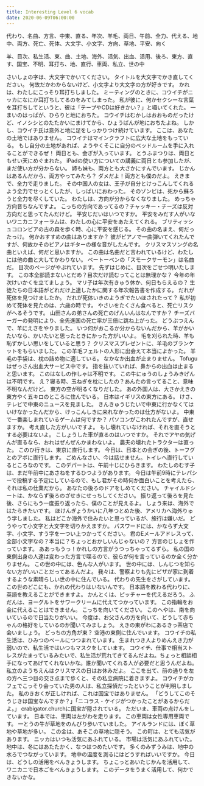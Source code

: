 ```yaml
---
title: Interesting Level 6 vocab
date: 2020-06-09T06:00:00
---
```


代わり、名曲、方言、中東、直る、年次、羊毛、両日、午前、全力、代える、地中、両方、死亡、死体、大文字、小文字、方向、草地、平安、向く

羊、目次、私生活、東、曲、土地、海外、活気、出血、活用、後ろ、東方、直す、国宝、不明、耳打ち、地、直行、車両、私立、世の中

<!-- excerpt -->

さいしょの字は、大文字でかいてください。
タイトルを大文字でかき直してください。
何故だかわからないけど、小文字より大文字の方が好きです。
かれは、わたしにこっそり耳打ちしました。
ミーティングのときに、コウイチがニッカになにか耳打ちしてるのをみてしまった。
私が彼に、何かセクシーな言葉を耳打ちしてというと、彼は「テープやCDは好きかい？」と囁いてくれた。
一まいのはっぱが、ひらりと地におちた。
コウイチはむかしはおおものだったけど、イノシシとのたたかいにまけてから、ひょうばんが地におちたよね。
しかし、コウイチ氏は意外と地に足をしっかりつけ続けています。
ここは、あなたの土地ではありません。
コウイチはマインクラフトに広大な土地をもっている。
もし自分の土地があれば、ようやくそこに自分のベッドルームを手に入れることができるぜ！
両日とも、会ぎが入っています。
とうふまつりは、両日ともせい天にめぐまれた。
iPadの使い方についての講義に両日とも参加したが、まだ使い方が分からない。
姉も妹も、両方とも大さかにすんでいます。
じかんはあるんだから、両方やってみたら？
ダメだよ！両方とも僕のだよ。
えきまで、全力で走りました。
その中国人の女は、王子が自分とけっこんしてくれるよう全力でせっとくしたが、しっぱいにおわった。
そのゾンビは、死から蘇ろうと全力を尽くしていた。
わたしは、方向が分からなくなりました。
めっちゃ方向音ちなんですよ。
こっちの方向であってるの？チャッキー・チーズは反対方向だと思ってたんだけど。
平安じだいはいつですか。
平安をみだす人がいないワニカニフォーラムは、わたしの心に平安をあたえてくれる。
ブリティッシュコロンビアの古の森を歩く時、心に平安を感じる。
その曲の名まえ、何だったっけ。
何かおすすめの曲はありますか？
彼がピアノで一曲弾いてくれたんですが、何故かそのピアノはギターの様な音がしたんです。
クリスマスソングの名曲といえば、何だと思いますか。
この曲は名曲だと言われているけど、わたしには他の曲と大してかわりない。
ベートーベンの「スモークサーモン」は名曲だ。
目次のページがやぶれています。
先ずはじめに、目次をごせつ明いたします。
この本全部読まないとだめ？目次だけ読むってことは無理かな？
今年の年次けいかくを立てましょう。
マリ子は年次有きゅう休か、何日もらえるの？
生徒たちの日本語がどれだけ上達したかに関する年次報告書を作成する。
だれが死体を見つけましたか。
だれが死体いきのようぎでたいほされたって？
私が初めて死体を見たのは、六歳の時です。
やさいをたくさん食べると、死亡リスクがへるそうです。
山田さんの弟さんの死亡のげんいんはなんですか？
チーズバーガーの発明により、全先進国の死亡率が三倍に跳ね上がった。
どうぶつえんで、羊にえさをやりました。
いつ何がおこるか分からないんだから、羊がかいたいなら、かいたいと思ったときにかった方がいいよ。
毛を刈られた時、羊も恥ずかしい思いをしていると思う？
クリスマスプレゼントに、羊毛のブランケットをもらいました。
この羊毛フェルトの人形に出会えて本当によかった。
羊毛の手袋は、枕の詰め物に適している。
なかなか出血が止まりません。
Tofuguはぜっさん出血大サービス中です。
指を抜いていれば、鼻からの出血は止まると思います。
このはなしの作しゃは不明です。
この牛にゅうのしょうみきげんは不明です。
え？寝る時、玉ねぎを枕にしたの？あんたの言ってること、意味不明なんだけど。
東方の空が明るくなりだした。
あの外国人は、大さかえきの東方やく五キロのところに住んでいる。
日本はイギリスの東方にある。
けさ、テレビで中東のニュースを見ました。
きんきゅうじたいで中東に行かなくてはいけなかったんだから、けっこんしきに来れなかったのは仕方がないよ。
中東で一番楽しまれているゲームは何ですか？
パソコンがこわれたんですが、直せますか。
考え直した方がいいですよ。
もし壊れていなければ、それを直そうとする必要はないよ。
こしょうした車が直るのはいつですか。
それでアヤの気げんが直るなら、おれはぜんぜんかまわないよ。
農夫の壊れたトラクターは直った。
このひ行きは、東京に直行します。
今日は、日本との会ぎの後、トーフグとのアポに直行します。
ごめんなさい、今は話せません。トイレへ直行しているところなのです。
このデパートは、午前十じにひらきます。
わたしのむす子は、まだ午前中にあさねをするひつようがあります。
今日は午前9時にテレパシーで投稿する予定にしているので、もし君がその時何か面白いことを考えたら、それは私の仕業だから。
あなたの後ろのドアをしめてください。
チャイルドシートは、かならず後ろのざせきにせっちしてください。
振り返って後ろを見た後、さらにもう一度振り返ったら、僕のことが見えるよ。
しょう来は、海外ではたらきたいです。
ほけんぎょうかいに八年つとめた後、アメリカへ海外りゅう学しました。
私はどこか海外で住みたいと思っているが、旅行は嫌いだ。
どうやって小文字と大文字を切りかえますか。
パスワードには、かならず大文字、小文字、すう字を一つい上つかってください。
君のEメールアドレスって、全部小文字なの？本当に？ちょっとおかしいんじゃないの？
方言のじしょを作っています。
ああっもうっ！かれしの方言がうつっちゃってるずら。
私の国の東側出身の人達は変わった方言で喋るので、彼らが何を言っているのか全く分かりません。
この世の中には、色んな人がいます。
世の中には、しんじつを知らない方がいいことだってあるんだよ。
我々は、警察よりも先にピザが家に到着するような素晴らしい世の中に住んでいる。
代わりの先生をさがしています。
この世のどこにも、かれの代わりはいないんです。
日本語を教わる代わりに、英語を教えることができますよ。
かんとくは、ピッチャーを代えるだろう。
ふだんは、ヨーグルトをサワークリームに代えてつかっています。
この指輪をお金に代えることはできません。
こっちを向いてください。
このへやは、南を向いているので日当たりがいい。
今度は、お父さんの方を向いて、どうして赤ちゃんの格好をしているのか聞いてみましょう。
えきの東がわにあるきっ茶店で会いましょう。
どっちの方角が東？
空港の東側に住んでいます。
コウイチの私生活は、ひみつのベールにつつまれています。
生まれつき人よりめんえき力が弱いので、私生活ではいつもマスクをしています。
コウイチ、仕事で相当ストレスがたまっているみたいで、私生活が荒れてきてるんだよね。ちょっと相談相手になってあげてくれないかな。誰か聞いてくれる人が必要だと思うんだよね。
私立のようちえんはクリスマスの日はお休みだよ。
ここを出て、前の通りを左の方へ三つ目の交さ点まで歩くと、その私立病院に着きますよ。
コウイチがカフェでこっそり会っていた男の人は、私立探偵だったということが判明しました。
私のきおくが正しければ、これは国宝ではありません。
「どうしてこのそうじきは国宝なんですか？」「ニコラス・ケイジがつかったことがあるからだよ。」
crabigator.churchに国宝が隠されている。
ただいま、車両の点けんをしています。
日本では、車両は左がわを走ります。
この車両は女性専用車両です。
一とうの牛が草地をのんびり歩いていました。
アイルランドには、ぼく草地や草地が多い。
この金は、あそこの草地に隠そう。
この町は、とても活気があります。
ニッカはいつも活気にあふれている。
市場は活気にあふれていた。
地中は、冬にはあたたかく、なつはつめたいです。
多くのみずうみは、地中の水ろでつながっています。
地中の温度を測るにはどうすればいいですか。
今日は、どうしの活用をべんきょうします。
ちょこっとあいたじかんを活用して、ワニカニで日本ごをべんきょうします。
このデータをうまく活用して、何かできないかな。
